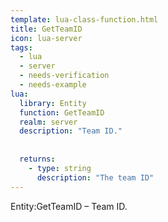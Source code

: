 ```yaml
---
template: lua-class-function.html
title: GetTeamID
icon: lua-server
tags:
  - lua
  - server
  - needs-verification
  - needs-example
lua:
  library: Entity
  function: GetTeamID
  realm: server
  description: "Team ID."
  
  
  returns:
    - type: string
      description: "The team ID"
---
```


<div class="lua__search__keywords">
Entity:GetTeamID &#x2013; Team ID.
</div>
